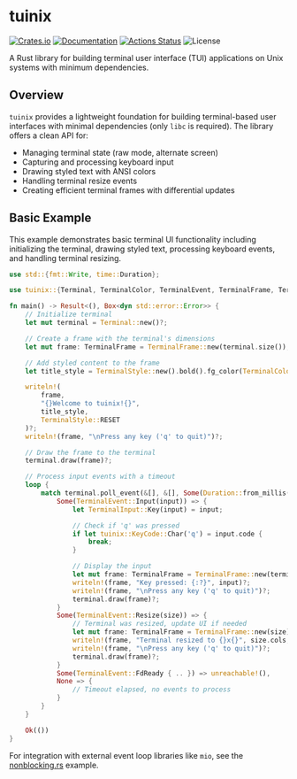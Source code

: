 tuinix
======

[![Crates.io](https://img.shields.io/crates/v/tuinix.svg)](https://crates.io/crates/tuinix)
[![Documentation](https://docs.rs/tuinix/badge.svg)](https://docs.rs/tuinix)
[![Actions Status](https://github.com/sile/tuinix/workflows/CI/badge.svg)](https://github.com/sile/tuinix/actions)
![License](https://img.shields.io/crates/l/tuinix)

A Rust library for building terminal user interface (TUI) applications on Unix systems with minimum dependencies.

## Overview

`tuinix` provides a lightweight foundation for building terminal-based user interfaces with minimal dependencies (only `libc` is required). The library offers a clean API for:

- Managing terminal state (raw mode, alternate screen)
- Capturing and processing keyboard input
- Drawing styled text with ANSI colors
- Handling terminal resize events
- Creating efficient terminal frames with differential updates

## Basic Example

This example demonstrates basic terminal UI functionality including initializing the terminal,
drawing styled text, processing keyboard events, and handling terminal resizing.

```rust
use std::{fmt::Write, time::Duration};

use tuinix::{Terminal, TerminalColor, TerminalEvent, TerminalFrame, TerminalInput, TerminalStyle};

fn main() -> Result<(), Box<dyn std::error::Error>> {
    // Initialize terminal
    let mut terminal = Terminal::new()?;

    // Create a frame with the terminal's dimensions
    let mut frame: TerminalFrame = TerminalFrame::new(terminal.size());

    // Add styled content to the frame
    let title_style = TerminalStyle::new().bold().fg_color(TerminalColor::GREEN);

    writeln!(
        frame,
        "{}Welcome to tuinix!{}",
        title_style,
        TerminalStyle::RESET
    )?;
    writeln!(frame, "\nPress any key ('q' to quit)")?;

    // Draw the frame to the terminal
    terminal.draw(frame)?;

    // Process input events with a timeout
    loop {
        match terminal.poll_event(&[], &[], Some(Duration::from_millis(100)))? {
            Some(TerminalEvent::Input(input)) => {
                let TerminalInput::Key(input) = input;

                // Check if 'q' was pressed
                if let tuinix::KeyCode::Char('q') = input.code {
                    break;
                }

                // Display the input
                let mut frame: TerminalFrame = TerminalFrame::new(terminal.size());
                writeln!(frame, "Key pressed: {:?}", input)?;
                writeln!(frame, "\nPress any key ('q' to quit)")?;
                terminal.draw(frame)?;
            }
            Some(TerminalEvent::Resize(size)) => {
                // Terminal was resized, update UI if needed
                let mut frame: TerminalFrame = TerminalFrame::new(size);
                writeln!(frame, "Terminal resized to {}x{}", size.cols, size.rows)?;
                writeln!(frame, "\nPress any key ('q' to quit)")?;
                terminal.draw(frame)?;
            }
            Some(TerminalEvent::FdReady { .. }) => unreachable!(),
            None => {
                // Timeout elapsed, no events to process
            }
        }
    }

    Ok(())
}
```

For integration with external event loop libraries like `mio`, see the [nonblocking.rs](examples/nonblocking.rs) example.
